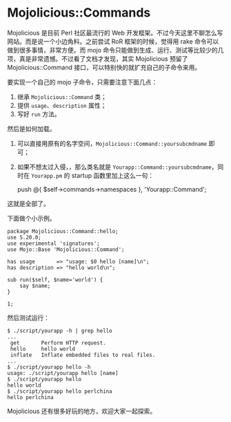 # Mojolicious::Commands

Mojolicious 是目前 Perl 社区最流行的 Web 开发框架。不过今天这里不聊怎么写网站。而是说一个小边角料。之前尝试 RoR 框架的时候，觉得用 rake 命令可以做到很多事情，非常方便。而 mojo 命令只能做到生成、运行、测试等比较少的几项，真是非常遗憾。不过看了文档才发现，其实 Mojolicious 预留了 Mojolicious::Command 接口，可以特别快的就扩充自己的子命令来用。

要实现一个自己的 mojo 子命令，只需要注意下面几点：

1. 继承 `Mojolicious::Command` 类；
2. 提供 `usage`、`description` 属性；
3. 写好 `run` 方法。

然后是如何加载。

1. 可以直接用原有的名字空间，`Mojolicious::Command::yoursubcmdname` 即可；
2. 如果不想太过入侵，，那么类名就是 `Yourapp::Command::yoursubcmdname`，同时在 `Yourapp.pm` 的 startup 函数里加上这么一句：


    push @{ $self->commands->namespaces }, 'Yourapp::Command';

这就是全部了。

下面做个小示例。

    package Mojolicious::Command::hello;
    use 5.20.0;
    use experimental 'signatures';
    use Mojo::Base 'Mojolicious::Command';
    
    has usage       => "usage: $0 hello [name]\n";
    has description => "hello world\n";
    
    sub run($self, $name='world') {
        say $name;
    }
    
    1;

然后测试运行：

    $ ./script/yourapp -h | grep hello
    ...
     get       Perform HTTP request.
     hello     hello world
     inflate   Inflate embedded files to real files.
    ...
    $ ./script/yourapp hello -h
    usage: ./script/yourapp hello [name]
    $ ./script/yourapp hello
    hello world
    $ ./script/yourapp hello perlchina
    hello perlchina

Mojolicious 还有很多好玩的地方，欢迎大家一起探索。
